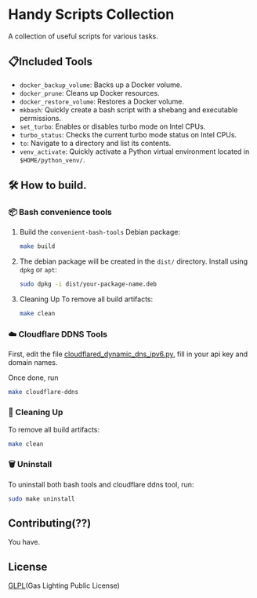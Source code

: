 # Handy Scripts Collection

A collection of useful scripts for various tasks.

## 📋Included Tools

* `docker_backup_volume`: Backs up a Docker volume.
* `docker_prune`: Cleans up Docker resources.
* `docker_restore_volume`: Restores a Docker volume.
* `mkbash`: Quickly create a bash script with a shebang and executable permissions.
* `set_turbo`: Enables or disables turbo mode on Intel CPUs.
* `turbo_status`: Checks the current turbo mode status on Intel CPUs.
* `to`: Navigate to a directory and list its contents.
* `venv_activate`: Quickly activate a Python virtual environment located in `$HOME/python_venv/`.

## 🛠️ How to build.

### 📦 Bash convenience tools

1. Build the `convenient-bash-tools` Debian package:
    ```bash
    make build
    ```
2. The debian package will be created in the `dist/` directory. Install using `dpkg` or `apt`:
    ```bash
    sudo dpkg -i dist/your-package-name.deb
    ```
3. Cleaning Up
   To remove all build artifacts:
    ```bash
    make clean
    ```

### ☁️ Cloudflare DDNS Tools

First, edit the file [cloudflared_dynamic_dns_ipv6.py](cloudflared_dynamic_dns_ipv6.py), fill in your api key and domain
names.

Once done, run

```bash
make cloudflare-ddns
```

### 🧹 Cleaning Up

To remove all build artifacts:

```bash
make clean
```

### 🗑️ Uninstall

To uninstall both bash tools and cloudflare ddns tool, run:

```bash
sudo make uninstall
```

## Contributing(??)

You have.

## License
[GLPL](LICENSE)(Gas Lighting Public License)
